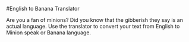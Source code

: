 #English to Banana Translator

Are you a fan of minions? Did you know that the gibberish they say is an actual language. Use the translator to convert your text from English to Minion speak or Banana language.